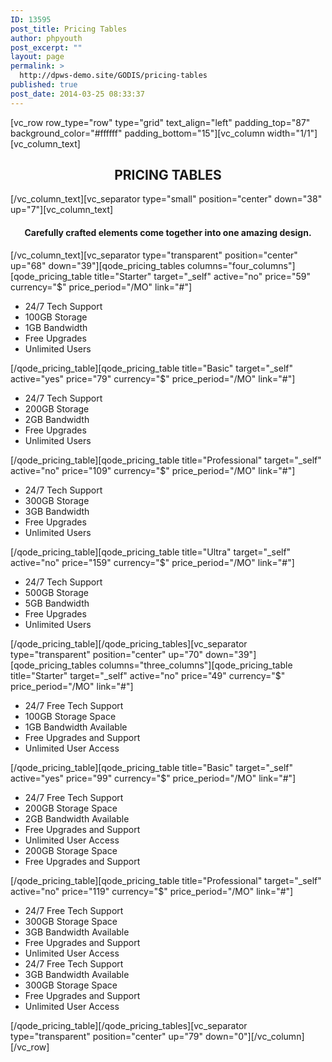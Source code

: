 ```yaml
---
ID: 13595
post_title: Pricing Tables
author: phpyouth
post_excerpt: ""
layout: page
permalink: >
  http://dpws-demo.site/GODIS/pricing-tables
published: true
post_date: 2014-03-25 08:33:37
---
```

[vc_row row_type="row" type="grid" text_align="left" padding_top="87" background_color="#ffffff" padding_bottom="15"][vc_column width="1/1"][vc_column_text]
<h2 style="text-align: center;">PRICING TABLES</h2>
[/vc_column_text][vc_separator type="small" position="center" down="38" up="7"][vc_column_text]
<h4 style="text-align: center;">Carefully crafted elements come together into one amazing design.</h4>
[/vc_column_text][vc_separator type="transparent" position="center" up="68" down="39"][qode_pricing_tables columns="four_columns"][qode_pricing_table title="Starter" target="_self" active="no" price="59" currency="$" price_period="/MO" link="#"]
<ul>
	<li>24/7 Tech Support</li>
	<li>100GB Storage</li>
	<li>1GB Bandwidth</li>
	<li>Free Upgrades</li>
	<li>Unlimited Users</li>
</ul>
[/qode_pricing_table][qode_pricing_table title="Basic" target="_self" active="yes" price="79" currency="$" price_period="/MO" link="#"]
<ul>
	<li>24/7 Tech Support</li>
	<li>200GB Storage</li>
	<li>2GB Bandwidth</li>
	<li>Free Upgrades</li>
	<li>Unlimited Users</li>
</ul>
[/qode_pricing_table][qode_pricing_table title="Professional" target="_self" active="no" price="109" currency="$" price_period="/MO" link="#"]
<ul>
	<li>24/7 Tech Support</li>
	<li>300GB Storage</li>
	<li>3GB Bandwidth</li>
	<li>Free Upgrades</li>
	<li>Unlimited Users</li>
</ul>
[/qode_pricing_table][qode_pricing_table title="Ultra" target="_self" active="no" price="159" currency="$" price_period="/MO" link="#"]
<ul>
	<li>24/7 Tech Support</li>
	<li>500GB Storage</li>
	<li>5GB Bandwidth</li>
	<li>Free Upgrades</li>
	<li>Unlimited Users</li>
</ul>
[/qode_pricing_table][/qode_pricing_tables][vc_separator type="transparent" position="center" up="70" down="39"][qode_pricing_tables columns="three_columns"][qode_pricing_table title="Starter" target="_self" active="no" price="49" currency="$" price_period="/MO" link="#"]
<ul>
	<li>24/7 Free Tech Support</li>
	<li>100GB Storage Space</li>
	<li>1GB Bandwidth Available</li>
	<li>Free Upgrades and Support</li>
	<li>Unlimited User Access</li>
</ul>
[/qode_pricing_table][qode_pricing_table title="Basic" target="_self" active="yes" price="99" currency="$" price_period="/MO" link="#"]
<ul>
	<li>24/7 Free Tech Support</li>
	<li>200GB Storage Space</li>
	<li>2GB Bandwidth Available</li>
	<li>Free Upgrades and Support</li>
	<li>Unlimited User Access</li>
	<li>200GB Storage Space</li>
	<li>Free Upgrades and Support</li>
</ul>
[/qode_pricing_table][qode_pricing_table title="Professional" target="_self" active="no" price="119" currency="$" price_period="/MO" link="#"]
<ul>
	<li>24/7 Free Tech Support</li>
	<li>300GB Storage Space</li>
	<li>3GB Bandwidth Available</li>
	<li>Free Upgrades and Support</li>
	<li>Unlimited User Access</li>
	<li>24/7 Free Tech Support</li>
	<li>3GB Bandwidth Available</li>
	<li>300GB Storage Space</li>
	<li>Free Upgrades and Support</li>
	<li>Unlimited User Access</li>
</ul>
[/qode_pricing_table][/qode_pricing_tables][vc_separator type="transparent" position="center" up="79" down="0"][/vc_column][/vc_row]